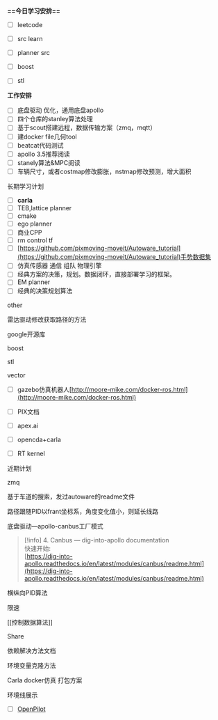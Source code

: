**==今日学习安排==**

- [ ] leetcode
- [ ] src learn
- [ ] planner src
- [ ] boost
- [ ] stl

  

**工作安排**

- [ ] 底盘驱动 优化，通用底盘apollo
- [ ] 四个仓库的stanley算法处理
- [ ] 基于scout搭建远程，数据传输方案（zmq，mqtt）
- [ ] 建docker file几何tool
- [ ] beatcat代码测试
- [ ] apollo 3.5推荐阅读
- [ ] stanely算法&MPC阅读
- [ ] 车辆尺寸，或者costmap修改膨胀，nstmap修改预测，增大面积

长期学习计划

- [ ] **carla**
- [ ] TEB,lattice planner
- [ ] cmake
- [ ] ego planner
- [ ] 商业CPP
- [ ] rm control tf
- [ ] [https://github.com/pixmoving-moveit/Autoware_tutorial](https://github.com/pixmoving-moveit/Autoware_tutorial)手势数据集
- [ ] 仿真传感器 通信 组队 物理引擎
- [ ] 经典方案的决策，规划。数据闭环，直接部署学习的框架。
- [ ] EM planner
- [ ] 经典的决策规划算法

other

雷达驱动修改获取路径的方法

google开源库

boost

stl

vector

- [ ] gazebo仿真机器人[http://moore-mike.com/docker-ros.html](http://moore-mike.com/docker-ros.html)
- [ ] PIX文档
- [ ] apex.ai
- [ ] opencda+carla
- [ ] RT kernel

  

近期计划

zmq

基于车道的搜索，发过autoware的readme文件

路径跟随PID以frant坐标系，角度变化值小，则延长线路

底盘驱动—apollo-canbus工厂模式

> [!info] 4. Canbus — dig-into-apollo documentation  
> 快速开始:  
> [https://dig-into-apollo.readthedocs.io/en/latest/modules/canbus/readme.html](https://dig-into-apollo.readthedocs.io/en/latest/modules/canbus/readme.html)  

横纵向PID算法

限速

[[控制数据算法]]

Share

依赖解决方法文档

环境变量克隆方法

Carla docker仿真 打包方案

环境线展示

- [ ] [OpenPilot](http://github.com/commaai/openpilot)